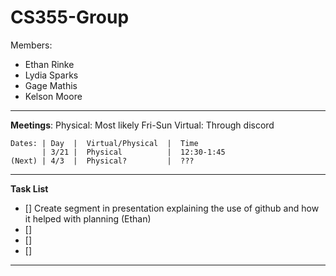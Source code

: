 # CS355-Group
Members: 
   - Ethan Rinke
   - Lydia Sparks
   - Gage Mathis
   - Kelson Moore

---

**Meetings**:
    Physical: Most likely Fri-Sun
    Virtual: Through discord

    Dates: | Day  |  Virtual/Physical  |  Time
           | 3/21 |  Physical          |  12:30-1:45
    (Next) | 4/3  |  Physical?         |  ???   

---

**Task List**

- []  Create segment in presentation explaining the use of github and how it helped with planning (Ethan)
- [] 
- [] 
- [] 

---
